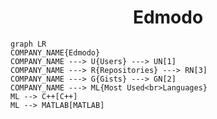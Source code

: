 <h1 align="center">Edmodo</h1>

```mermaid
graph LR
COMPANY_NAME{Edmodo}
COMPANY_NAME ---> U{Users} ---> UN[1]
COMPANY_NAME ---> R{Repositories} ---> RN[3]
COMPANY_NAME ---> G{Gists} ---> GN[2]
COMPANY_NAME ---> ML{Most Used<br>Languages}
ML --> C++[C++]
ML --> MATLAB[MATLAB]
```
